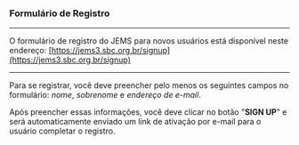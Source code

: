 ### Formulário de Registro
______
O formulário de registro do JEMS para novos usuários está disponível neste endereço: [https://jems3.sbc.org.br/signup](https://jems3.sbc.org.br/signup)

______
Para se registrar, você deve preencher pelo menos os seguintes campos no formulário: _nome_, _sobrenome_ e _endereço de e-mail_.

Após preencher essas informações, você deve clicar no botão "**SIGN UP**" e será automaticamente enviado um link de ativação por e-mail para o usuário completar o registro.
